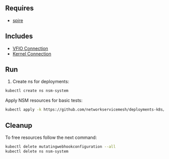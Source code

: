 ## Requires

- [spire](../spire)

## Includes

- [VFIO Connection](../use-cases/Vfio2Noop)
- [Kernel Connection](../use-cases/SriovKernel2Noop)

## Run

1. Create ns for deployments:
```bash
kubectl create ns nsm-system
```

Apply NSM resources for basic tests:
```bash
kubectl apply -k https://github.com/networkservicemesh/deployments-k8s/examples/sriov?ref=480b07215415e9f8cd6e9ca188068d1457ae071d
```

## Cleanup

To free resources follow the next command:
```bash
kubectl delete mutatingwebhookconfiguration --all
kubectl delete ns nsm-system
```
